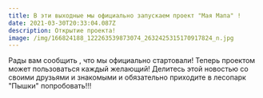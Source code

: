 ```yaml
---
title: В эти выходные мы официально запускаем проект "Мая Мапа" !
date: 2021-03-30T20:33:04.087Z
description: Открытие проекта!
image: /img/166824188_122263539873074_2632425315170917824_n.jpg
---
```

Рады вам сообщить , что мы официально стартовали! Теперь проектом может  пользоваться каждый желающий! Делитесь этой новостью со своими друзьями и знакомыми и обязательно приходите в лесопарк "Пышки" попробовать!!!